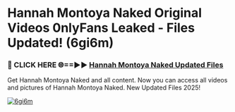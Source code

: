# Hannah Montoya Naked Original Videos 0nlyFans Leaked - Files Updated! (6gi6m)

<h3>🔴 CLICK HERE 🌐==►► <a href="https://tinyurl.com/yckcrads" rel="nofollow">Hannah Montoya Naked Updated Files</a></h3>

Get Hannah Montoya Naked and all content. Now you can access all videos and pictures of Hannah Montoya Naked. New Updated Files 2025!

[![6gi6m](https://i.imgur.com/hpKpOFt.gif)](https://tinyurl.com/yckcrads)
